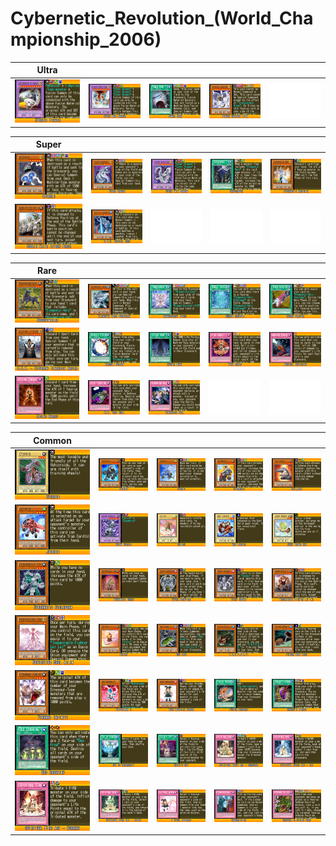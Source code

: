 # Cybernetic_Revolution_(World_Championship_2006)

|Ultra| | | | |
|---|---|---|---|---|
|[![UFOroid Fighter ](../images/WC6-EN/1884-UFOroidFighter-WC6-EN-VG.png)](https://yugipedia.com/wiki/UFOroid_Fighter_(World_Championship_2006))|[![Cyber End Dragon ](../images/WC6-EN/1886-CyberEndDragon-WC6-EN-VG.png)](https://yugipedia.com/wiki/Cyber_End_Dragon_(World_Championship_2006))|[![Power Bond ](../images/WC6-EN/1887-PowerBond-WC6-EN-VG.png)](https://yugipedia.com/wiki/Power_Bond_(World_Championship_2006))|[![Winged Kuriboh LV10 ](../images/WC6-EN/1891-WingedKuribohLV10-WC6-EN-VG.png)](https://yugipedia.com/wiki/Winged_Kuriboh_LV10_(World_Championship_2006))|![Blank](../images/Blank.png)|

|Super| | | | |
|---|---|---|---|---|
|[![UFOroid ](../images/WC6-EN/1878-UFOroid-WC6-EN-VG.png)](https://yugipedia.com/wiki/UFOroid_(World_Championship_2006))|[![Cyber Dragon ](../images/WC6-EN/1880-CyberDragon-WC6-EN-VG.png)](https://yugipedia.com/wiki/Cyber_Dragon_(World_Championship_2006))|[![Cyber Twin Dragon ](../images/WC6-EN/1885-CyberTwinDragon-WC6-EN-VG.png)](https://yugipedia.com/wiki/Cyber_Twin_Dragon_(World_Championship_2006))|[![Skyscraper ](../images/WC6-EN/1888-Skyscraper-WC6-EN-VG.png)](https://yugipedia.com/wiki/Skyscraper_(World_Championship_2006))|[![Cybernetic Magician ](../images/WC6-EN/1899-CyberneticMagician-WC6-EN-VG.png)](https://yugipedia.com/wiki/Cybernetic_Magician_(World_Championship_2006))|
|[![Goblin Elite Attack Force ](../images/WC6-EN/1903-GoblinEliteAttackForce-WC6-EN-VG.png)](https://yugipedia.com/wiki/Goblin_Elite_Attack_Force_(World_Championship_2006))|[![B.E.S. Crystal Core ](../images/WC6-EN/1904-BESCrystalCore-WC6-EN-VG.png)](https://yugipedia.com/wiki/B.E.S._Crystal_Core_(World_Championship_2006))|![Blank](../images/Blank.png)|![Blank](../images/Blank.png)|![Blank](../images/Blank.png)|

|Rare| | | | |
|---|---|---|---|---|
|[![Wroughtweiler ](../images/WC6-EN/1881-Wroughtweiler-WC6-EN-VG.png)](https://yugipedia.com/wiki/Wroughtweiler_(World_Championship_2006))|[![Elemental Hero Bubbleman ](../images/WC6-EN/1882-ElementalHeroBubbleman-WC6-EN-VG.png)](https://yugipedia.com/wiki/Elemental_Hero_Bubbleman_(World_Championship_2006))|[![Transcendent Wings ](../images/WC6-EN/1892-TranscendentWings-WC6-EN-VG.png)](https://yugipedia.com/wiki/Transcendent_Wings_(World_Championship_2006))|[![Bubble Shuffle ](../images/WC6-EN/1893-BubbleShuffle-WC6-EN-VG.png)](https://yugipedia.com/wiki/Bubble_Shuffle_(World_Championship_2006))|[![Spark Blaster ](../images/WC6-EN/1894-SparkBlaster-WC6-EN-VG.png)](https://yugipedia.com/wiki/Spark_Blaster_(World_Championship_2006))|
|[![D.D.M. - Different Dimension Master ](../images/WC6-EN/1915-DDMDifferentDimensionMaster-WC6-EN-VG.png)](https://yugipedia.com/wiki/D.D.M._-_Different_Dimension_Master_(World_Championship_2006))|[![Miracle Fusion ](../images/WC6-EN/1917-MiracleFusion-WC6-EN-VG.png)](https://yugipedia.com/wiki/Miracle_Fusion_(World_Championship_2006))|[![System Down ](../images/WC6-EN/1919-SystemDown-WC6-EN-VG.png)](https://yugipedia.com/wiki/System_Down_(World_Championship_2006))|[![Fire Darts ](../images/WC6-EN/1923-FireDarts-WC6-EN-VG.png)](https://yugipedia.com/wiki/Fire_Darts_(World_Championship_2006))|[![Magical Explosion ](../images/WC6-EN/1929-MagicalExplosion-WC6-EN-VG.png)](https://yugipedia.com/wiki/Magical_Explosion_(World_Championship_2006))|
|[![Rising Energy ](../images/WC6-EN/1930-RisingEnergy-WC6-EN-VG.png)](https://yugipedia.com/wiki/Rising_Energy_(World_Championship_2006))|[![D.D. Trap Hole ](../images/WC6-EN/1931-DDTrapHole-WC6-EN-VG.png)](https://yugipedia.com/wiki/D.D._Trap_Hole_(World_Championship_2006))|[![Dimension Wall ](../images/WC6-EN/1933-DimensionWall-WC6-EN-VG.png)](https://yugipedia.com/wiki/Dimension_Wall_(World_Championship_2006))|![Blank](../images/Blank.png)|![Blank](../images/Blank.png)|

|Common| | | | |
|---|---|---|---|---|
|[![Cycroid ](../images/WC6-EN/1873-Cycroid-WC6-EN-VG.png)](https://yugipedia.com/wiki/Cycroid_(World_Championship_2006))|[![Patroid ](../images/WC6-EN/1874-Patroid-WC6-EN-VG.png)](https://yugipedia.com/wiki/Patroid_(World_Championship_2006))|[![Gyroid ](../images/WC6-EN/1875-Gyroid-WC6-EN-VG.png)](https://yugipedia.com/wiki/Gyroid_(World_Championship_2006))|[![Steamroid ](../images/WC6-EN/1876-Steamroid-WC6-EN-VG.png)](https://yugipedia.com/wiki/Steamroid_(World_Championship_2006))|[![Drillroid ](../images/WC6-EN/1877-Drillroid-WC6-EN-VG.png)](https://yugipedia.com/wiki/Drillroid_(World_Championship_2006))|
|[![Jetroid ](../images/WC6-EN/1879-Jetroid-WC6-EN-VG.png)](https://yugipedia.com/wiki/Jetroid_(World_Championship_2006))|[![Steam Gyroid ](../images/WC6-EN/1883-SteamGyroid-WC6-EN-VG.png)](https://yugipedia.com/wiki/Steam_Gyroid_(World_Championship_2006))|[![Soitsu ](../images/WC6-EN/1896-Soitsu-WC6-EN-VG.png)](https://yugipedia.com/wiki/Soitsu_(World_Championship_2006))|[![Mad Lobster ](../images/WC6-EN/1897-MadLobster-WC6-EN-VG.png)](https://yugipedia.com/wiki/Mad_Lobster_(World_Championship_2006))|[![Jerry Beans Man ](../images/WC6-EN/1898-JerryBeansMan-WC6-EN-VG.png)](https://yugipedia.com/wiki/Jerry_Beans_Man_(World_Championship_2006))|
|[![Cybernetic Cyclopean ](../images/WC6-EN/1900-CyberneticCyclopean-WC6-EN-VG.png)](https://yugipedia.com/wiki/Cybernetic_Cyclopean_(World_Championship_2006))|[![Mechanical Hound ](../images/WC6-EN/1901-MechanicalHound-WC6-EN-VG.png)](https://yugipedia.com/wiki/Mechanical_Hound_(World_Championship_2006))|[![Cyber Archfiend ](../images/WC6-EN/1902-CyberArchfiend-WC6-EN-VG.png)](https://yugipedia.com/wiki/Cyber_Archfiend_(World_Championship_2006))|[![Giant Kozaky ](../images/WC6-EN/1905-GiantKozaky-WC6-EN-VG.png)](https://yugipedia.com/wiki/Giant_Kozaky_(World_Championship_2006))|[![Indomitable Fighter Lei Lei ](../images/WC6-EN/1906-IndomitableFighterLeiLei-WC6-EN-VG.png)](https://yugipedia.com/wiki/Indomitable_Fighter_Lei_Lei_(World_Championship_2006))|
|[![Protective Soul Ailin ](../images/WC6-EN/1907-ProtectiveSoulAilin-WC6-EN-VG.png)](https://yugipedia.com/wiki/Protective_Soul_Ailin_(World_Championship_2006))|[![Doitsu ](../images/WC6-EN/1908-Doitsu-WC6-EN-VG.png)](https://yugipedia.com/wiki/Doitsu_(World_Championship_2006))|[![Des Frog ](../images/WC6-EN/1909-DesFrog-WC6-EN-VG.png)](https://yugipedia.com/wiki/Des_Frog_(World_Championship_2006))|[![T.A.D.P.O.L.E. ](../images/WC6-EN/1910-TADPOLE-WC6-EN-VG.png)](https://yugipedia.com/wiki/T.A.D.P.O.L.E._(World_Championship_2006))|[![Poison Draw Frog ](../images/WC6-EN/1911-PoisonDrawFrog-WC6-EN-VG.png)](https://yugipedia.com/wiki/Poison_Draw_Frog_(World_Championship_2006))|
|[![Tyranno Infinity ](../images/WC6-EN/1912-TyrannoInfinity-WC6-EN-VG.png)](https://yugipedia.com/wiki/Tyranno_Infinity_(World_Championship_2006))|[![Batteryman C ](../images/WC6-EN/1913-BatterymanC-WC6-EN-VG.png)](https://yugipedia.com/wiki/Batteryman_C_(World_Championship_2006))|[![Ebon Magician Curran ](../images/WC6-EN/1914-EbonMagicianCurran-WC6-EN-VG.png)](https://yugipedia.com/wiki/Ebon_Magician_Curran_(World_Championship_2006))|[![Fusion Recovery ](../images/WC6-EN/1916-FusionRecovery-WC6-EN-VG.png)](https://yugipedia.com/wiki/Fusion_Recovery_(World_Championship_2006))|[![Dragon's Mirror ](../images/WC6-EN/1918-DragonsMirror-WC6-EN-VG.png)](https://yugipedia.com/wiki/Dragon%27s_Mirror_(World_Championship_2006))|
|[![Des Croaking ](../images/WC6-EN/1920-DesCroaking-WC6-EN-VG.png)](https://yugipedia.com/wiki/Des_Croaking_(World_Championship_2006))|[![Pot of Generosity ](../images/WC6-EN/1921-PotofGenerosity-WC6-EN-VG.png)](https://yugipedia.com/wiki/Pot_of_Generosity_(World_Championship_2006))|[![Shien's Spy ](../images/WC6-EN/1922-ShiensSpy-WC6-EN-VG.png)](https://yugipedia.com/wiki/Shien%27s_Spy_(World_Championship_2006))|[![Spiritual Earth Art - Kurogane ](../images/WC6-EN/1924-SpiritualEarthArtKurogane-WC6-EN-VG.png)](https://yugipedia.com/wiki/Spiritual_Earth_Art_-_Kurogane_(World_Championship_2006))|[![Spiritual Water Art - Aoi ](../images/WC6-EN/1925-SpiritualWaterArtAoi-WC6-EN-VG.png)](https://yugipedia.com/wiki/Spiritual_Water_Art_-_Aoi_(World_Championship_2006))|
|[![Spiritual Fire Art - Kurenai ](../images/WC6-EN/1926-SpiritualFireArtKurenai-WC6-EN-VG.png)](https://yugipedia.com/wiki/Spiritual_Fire_Art_-_Kurenai_(World_Championship_2006))|[![Spiritual Wind Art - Miyabi ](../images/WC6-EN/1927-SpiritualWindArtMiyabi-WC6-EN-VG.png)](https://yugipedia.com/wiki/Spiritual_Wind_Art_-_Miyabi_(World_Championship_2006))|[![A Rival Appears! ](../images/WC6-EN/1928-ARivalAppears-WC6-EN-VG.png)](https://yugipedia.com/wiki/A_Rival_Appears!_(World_Championship_2006))|[![Conscription ](../images/WC6-EN/1932-Conscription-WC6-EN-VG.png)](https://yugipedia.com/wiki/Conscription_(World_Championship_2006))|[![Prepare to Strike Back ](../images/WC6-EN/1934-PreparetoStrikeBack-WC6-EN-VG.png)](https://yugipedia.com/wiki/Prepare_to_Strike_Back_(World_Championship_2006))|
